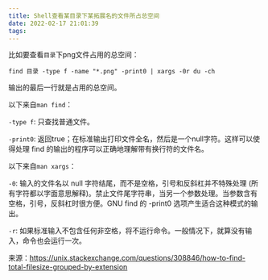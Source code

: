 ```yaml
---
title: Shell查看某目录下某拓展名的文件所占总空间
date: 2022-02-17 21:01:39
tags:
---
```


比如要查看`目录`下png文件占用的总空间：

```shell
find 目录 -type f -name "*.png" -print0 | xargs -0r du -ch
```

输出的最后一行就是占用的总空间。

以下来自`man find`：

`-type f`: 只查找普通文件。

`-print0`: 返回true；在标准输出打印文件全名，然后是一个null字符。这样可以使得处理 find 的输出的程序可以正确地理解带有换行符的文件名。

以下来自`man xargs`：

`-0`: 输入的文件名以 null 字符结尾，而不是空格，引号和反斜杠并不特殊处理 (所有字符都以字面意思解释)。禁止文件尾字符串，当另一个参数处理。当参数含有空格，引号，反斜杠时很方便。GNU find 的 -print0 选项产生适合这种模式的输出。

`-r`: 如果标准输入不包含任何非空格，将不运行命令。一般情况下，就算没有输入，命令也会运行一次。

来源：<https://unix.stackexchange.com/questions/308846/how-to-find-total-filesize-grouped-by-extension>

